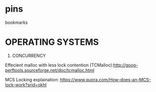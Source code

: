 # pins
bookmarks

# OPERATING SYSTEMS
1. CONCURRENCY

Effecient malloc with less lock contention (TCMalloc):http://goog-perftools.sourceforge.net/doc/tcmalloc.html

MCS Locking explaination: https://www.quora.com/How-does-an-MCS-lock-work?srid=okhI
